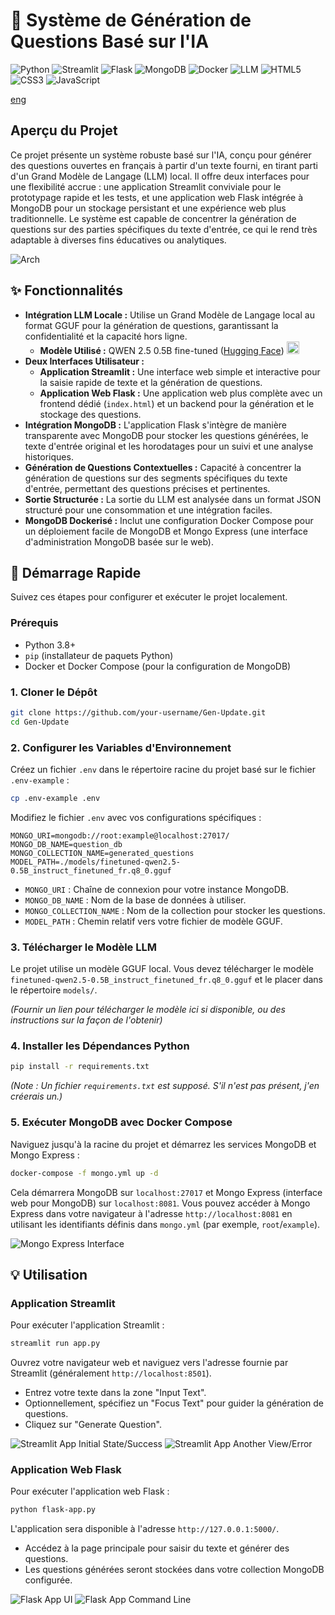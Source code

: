 # 🧠 Système de Génération de Questions Basé sur l'IA

![Python](https://img.shields.io/badge/Python-3776AB?style=for-the-badge&logo=python&logoColor=white) ![Streamlit](https://img.shields.io/badge/Streamlit-FF4B4B?style=for-the-badge&logo=streamlit&logoColor=white) ![Flask](https://img.shields.io/badge/Flask-000000?style=for-the-badge&logo=flask&logoColor=white) ![MongoDB](https://img.shields.io/badge/MongoDB-47A248?style=for-the-badge&logo=mongodb&logoColor=white) ![Docker](https://img.shields.io/badge/Docker-2496ED?style=for-the-badge&logo=docker&logoColor=white) ![LLM](https://img.shields.io/badge/LLM-FF69B4?style=for-the-badge&logo=tensorflow&logoColor=white) ![HTML5](https://img.shields.io/badge/HTML5-E34F26?style=for-the-badge&logo=html5&logoColor=white) ![CSS3](https://img.shields.io/badge/CSS3-1572B6?style=for-the-badge&logo=css3&logoColor=white) ![JavaScript](https://img.shields.io/badge/JavaScript-F7DF1E?style=for-the-badge&logo=javascript&logoColor=black)

[eng](README_eng.md) 

## Aperçu du Projet

Ce projet présente un système robuste basé sur l'IA, conçu pour générer des questions ouvertes en français à partir d'un texte fourni, en tirant parti d'un Grand Modèle de Langage (LLM) local. Il offre deux interfaces pour une flexibilité accrue : une application Streamlit conviviale pour le prototypage rapide et les tests, et une application web Flask intégrée à MongoDB pour un stockage persistant et une expérience web plus traditionnelle. Le système est capable de concentrer la génération de questions sur des parties spécifiques du texte d'entrée, ce qui le rend très adaptable à diverses fins éducatives ou analytiques.

![Arch](screenshots/gen-question.png)

## ✨ Fonctionnalités

*   **Intégration LLM Locale :** Utilise un Grand Modèle de Langage local au format GGUF pour la génération de questions, garantissant la confidentialité et la capacité hors ligne.
    *   **Modèle Utilisé :** QWEN 2.5 0.5B fine-tuned ([Hugging Face](https://huggingface.co/zinec/finetuned-qwen2.5-0.5B)) <img src="screenshots/qwen.png" alt="Qwen Icon" width="20"/>
*   **Deux Interfaces Utilisateur :**
    *   **Application Streamlit :** Une interface web simple et interactive pour la saisie rapide de texte et la génération de questions.
    *   **Application Web Flask :** Une application web plus complète avec un frontend dédié (`index.html`) et un backend pour la génération et le stockage des questions.
*   **Intégration MongoDB :** L'application Flask s'intègre de manière transparente avec MongoDB pour stocker les questions générées, le texte d'entrée original et les horodatages pour un suivi et une analyse historiques.
*   **Génération de Questions Contextuelles :** Capacité à concentrer la génération de questions sur des segments spécifiques du texte d'entrée, permettant des questions précises et pertinentes.
*   **Sortie Structurée :** La sortie du LLM est analysée dans un format JSON structuré pour une consommation et une intégration faciles.
*   **MongoDB Dockerisé :** Inclut une configuration Docker Compose pour un déploiement facile de MongoDB et Mongo Express (une interface d'administration MongoDB basée sur le web).

## 🚀 Démarrage Rapide

Suivez ces étapes pour configurer et exécuter le projet localement.

### Prérequis

*   Python 3.8+
*   `pip` (installateur de paquets Python)
*   Docker et Docker Compose (pour la configuration de MongoDB)

### 1. Cloner le Dépôt

```bash
git clone https://github.com/your-username/Gen-Update.git
cd Gen-Update
```

### 2. Configurer les Variables d'Environnement

Créez un fichier `.env` dans le répertoire racine du projet basé sur le fichier `.env-example` :

```bash
cp .env-example .env
```

Modifiez le fichier `.env` avec vos configurations spécifiques :

```
MONGO_URI=mongodb://root:example@localhost:27017/
MONGO_DB_NAME=question_db
MONGO_COLLECTION_NAME=generated_questions
MODEL_PATH=./models/finetuned-qwen2.5-0.5B_instruct_finetuned_fr.q8_0.gguf
```

*   `MONGO_URI` : Chaîne de connexion pour votre instance MongoDB.
*   `MONGO_DB_NAME` : Nom de la base de données à utiliser.
*   `MONGO_COLLECTION_NAME` : Nom de la collection pour stocker les questions.
*   `MODEL_PATH` : Chemin relatif vers votre fichier de modèle GGUF.

### 3. Télécharger le Modèle LLM

Le projet utilise un modèle GGUF local. Vous devez télécharger le modèle `finetuned-qwen2.5-0.5B_instruct_finetuned_fr.q8_0.gguf` et le placer dans le répertoire `models/`.

*(Fournir un lien pour télécharger le modèle ici si disponible, ou des instructions sur la façon de l'obtenir)*

### 4. Installer les Dépendances Python

```bash
pip install -r requirements.txt
```
*(Note : Un fichier `requirements.txt` est supposé. S'il n'est pas présent, j'en créerais un.)*

### 5. Exécuter MongoDB avec Docker Compose

Naviguez jusqu'à la racine du projet et démarrez les services MongoDB et Mongo Express :

```bash
docker-compose -f mongo.yml up -d
```

Cela démarrera MongoDB sur `localhost:27017` et Mongo Express (interface web pour MongoDB) sur `localhost:8081`. Vous pouvez accéder à Mongo Express dans votre navigateur à l'adresse `http://localhost:8081` en utilisant les identifiants définis dans `mongo.yml` (par exemple, `root`/`example`).

![Mongo Express Interface](screenshots/mongo.png)

## 💡 Utilisation

### Application Streamlit

Pour exécuter l'application Streamlit :

```bash
streamlit run app.py
```

Ouvrez votre navigateur web et naviguez vers l'adresse fournie par Streamlit (généralement `http://localhost:8501`).

*   Entrez votre texte dans la zone "Input Text".
*   Optionnellement, spécifiez un "Focus Text" pour guider la génération de questions.
*   Cliquez sur "Generate Question".

![Streamlit App Initial State/Success](screenshots/streamlit-1.png)
![Streamlit App Another View/Error](screenshots/streamlit-2.png)

### Application Web Flask

Pour exécuter l'application web Flask :

```bash
python flask-app.py
```

L'application sera disponible à l'adresse `http://127.0.0.1:5000/`.

*   Accédez à la page principale pour saisir du texte et générer des questions.
*   Les questions générées seront stockées dans votre collection MongoDB configurée.

![Flask App UI](screenshots/flask-app.png)
![Flask App Command Line](screenshots/flask-cmd.png)
